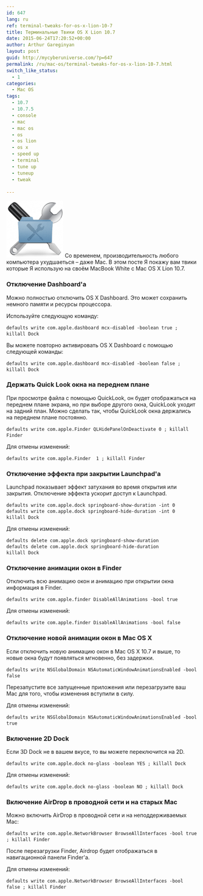 ```yaml
---
id: 647
lang: ru
ref: terminal-tweaks-for-os-x-lion-10-7
title: Терминальные Твики OS X Lion 10.7
date: 2015-06-24T17:20:52+00:00
author: Arthur Gareginyan
layout: post
guid: http://mycyberuniverse.com/?p=647
permalink: /ru/mac-os/terminal-tweaks-for-os-x-lion-10-7.html
switch_like_status:
  - 1
categories:
  - Mac OS
tags:
  - 10.7
  - 10.7.5
  - console
  - mac
  - mac os
  - os
  - os lion
  - os x
  - speed up
  - terminal
  - tune up
  - tuneup
  - tweak

---
```


![thumb](/images/OS-X-Tweaks-150x150.png)
Со временем, производительность любого компьютера ухудшаеться – даже Mac. В этом посте Я покажу вам твики которые Я использую на своём MacBook White с Mac OS X Lion 10.7.


### Отключение Dashboard'а

Можно полностью отключить OS X Dashboard. Это может сохранить немного памяти и ресурсы процессора.

Используйте следующую команду:

```
defaults write com.apple.dashboard mcx-disabled -boolean true ; killall Dock
```

Вы можете повторно активировать OS X Dashboard с помощью следующей команды:

```
defaults write com.apple.dashboard mcx-disabled -boolean false ; killall Dock
```


### Держать Quick Look окна на переднем плане

При просмотре файла с помощью QuickLook, он будет отображаться на переднем плане экрана, но при выборе другого окна, QuickLook уходит на задний план. Можно сделать так, чтобы QuickLook окна держались на переднем плане постоянно.

```
defaults write com.apple.Finder QLHidePanelOnDeactivate 0 ; killall Finder
```

Для отмены изменений:

```
defaults write com.apple.Finder  1 ; killall Finder
```


### Отключение эффекта при закрытии Launchpad'а

Launchpad показывает эффект затухания во время открытия или закрытия. Отключение эффекта ускорит доступ к Launchpad.

```
defaults write com.apple.dock springboard-show-duration -int 0
defaults write com.apple.dock springboard-hide-duration -int 0
killall Dock
```

Для отмены изменений:

```
defaults delete com.apple.dock springboard-show-duration
defaults delete com.apple.dock springboard-hide-duration
killall Dock
```


### Отключение анимации окон в Finder

Отключить всю анимацию окон и анимацию при открытии окна информация в Finder. 

```
defaults write com.apple.finder DisableAllAnimations -bool true
```

Для отмены изменений:

```
defaults write com.apple.finder DisableAllAnimations -bool false
```


### Отключение новой анимации окон в Mac OS X

Если отключить новую анимацию окон в Mac OS X 10.7 и выше, то новые окна будут появляться мгновенно, без задержки.

```
defaults write NSGlobalDomain NSAutomaticWindowAnimationsEnabled -bool false
```

Перезапустите все запущенные приложения или перезагрузите ваш Mac для того, чтобы изменения вступили в силу.

Для отмены изменений:

```
defaults write NSGlobalDomain NSAutomaticWindowAnimationsEnabled -bool true
```


### Включение 2D Dock

Если 3D Dock не в вашем вкусе, то вы можете переключится на 2D.

```
defaults write com.apple.dock no-glass -boolean YES ; killall Dock
```

Для отмены изменений:

```
defaults write com.apple.dock no-glass -boolean NO ; killall Dock
```


### Включение AirDrop в проводной сети и на старых Mac

Можно включить AirDrop в проводной сети и на неподдерживаемых Mac:

```
defaults write com.apple.NetworkBrowser BrowseAllInterfaces -bool true ; killall Finder
```

После перезагрузки Finder, Airdrop будет отображаться в навигационной панели Finder'а.

Для отмены изменений:

```
defaults write com.apple.NetworkBrowser BrowseAllInterfaces -bool false ; killall Finder
```
